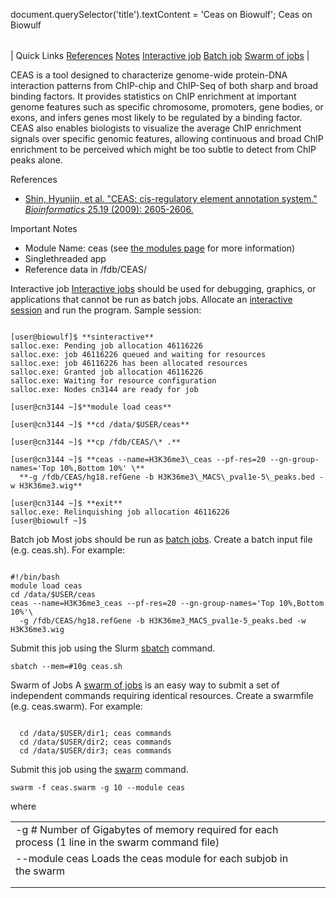 

document.querySelector('title').textContent = 'Ceas on Biowulf';
Ceas on Biowulf


|  |
| --- |
| 
Quick Links
[References](#ref)
[Notes](#notes)
[Interactive job](#int) 
[Batch job](#sbatch) 
[Swarm of jobs](#swarm) 
 |



CEAS is a tool designed to characterize genome-wide protein-DNA interaction patterns from ChIP-chip and ChIP-Seq of both sharp and broad binding factors. It provides statistics on ChIP enrichment at important genome features such as specific chromosome, promoters, gene bodies, or exons, and infers genes most likely to be regulated by a binding factor. CEAS also enables biologists to visualize the average ChIP enrichment signals over specific genomic features, allowing continuous and broad ChIP enrichment to be perceived which might be too subtle to detect from ChIP peaks alone. 



References
* [Shin, Hyunjin, et al. "CEAS: cis-regulatory element annotation system." *Bioinformatics* 25.19 (2009): 2605-2606.](https://academic.oup.com/bioinformatics/article/25/19/2605/182052?login=true)


Important Notes
* Module Name: ceas (see [the modules page](/apps/modules.html) for more information)
* Singlethreaded app
* Reference data in /fdb/CEAS/



Interactive job
[Interactive jobs](/docs/userguide.html#int) should be used for debugging, graphics, or applications that cannot be run as batch jobs.
Allocate an [interactive session](/docs/userguide.html#int) and run the program. Sample session:



```

[user@biowulf]$ **sinteractive**
salloc.exe: Pending job allocation 46116226
salloc.exe: job 46116226 queued and waiting for resources
salloc.exe: job 46116226 has been allocated resources
salloc.exe: Granted job allocation 46116226
salloc.exe: Waiting for resource configuration
salloc.exe: Nodes cn3144 are ready for job

[user@cn3144 ~]$**module load ceas**

[user@cn3144 ~]$ **cd /data/$USER/ceas**

[user@cn3144 ~]$ **cp /fdb/CEAS/\* .**

[user@cn3144 ~]$ **ceas --name=H3K36me3\_ceas --pf-res=20 --gn-group-names='Top 10%,Bottom 10%' \**
  **-g /fdb/CEAS/hg18.refGene -b H3K36me3\_MACS\_pval1e-5\_peaks.bed -w H3K36me3.wig**

[user@cn3144 ~]$ **exit**
salloc.exe: Relinquishing job allocation 46116226
[user@biowulf ~]$

```


Batch job
Most jobs should be run as [batch jobs](/docs/userguide.html#submit).
Create a batch input file (e.g. ceas.sh). For example:



```

#!/bin/bash
module load ceas
cd /data/$USER/ceas
ceas --name=H3K36me3_ceas --pf-res=20 --gn-group-names='Top 10%,Bottom 10%'\
  -g /fdb/CEAS/hg18.refGene -b H3K36me3_MACS_pval1e-5_peaks.bed -w H3K36me3.wig

```

Submit this job using the Slurm [sbatch](/docs/userguide.html) command.



```
sbatch --mem=#10g ceas.sh
```

Swarm of Jobs 
A [swarm of jobs](/apps/swarm.html) is an easy way to submit a set of independent commands requiring identical resources.
Create a swarmfile (e.g. ceas.swarm). For example:



```

  cd /data/$USER/dir1; ceas commands
  cd /data/$USER/dir2; ceas commands
  cd /data/$USER/dir3; ceas commands

```

Submit this job using the [swarm](/apps/swarm.html) command.



```
swarm -f ceas.swarm -g 10 --module ceas
```

where


|  |  |  |  |
| --- | --- | --- | --- |
| -g *#*  Number of Gigabytes of memory required for each process (1 line in the swarm command file)
 | --module ceas Loads the ceas module for each subjob in the swarm 
 | |
 | |








